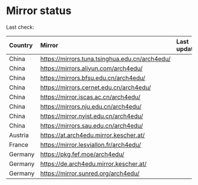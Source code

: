 <script src="./time.js"></script>
# Mirror status
Last check: <script type="text/javascript">localize(1704374567.3870878);</script>

|Country|Mirror|Last update|
|:------|:-----|:----------|
|China|https://mirrors.tuna.tsinghua.edu.cn/arch4edu/|<script type="text/javascript">localize(1704350062);</script>|
|China|https://mirrors.aliyun.com/arch4edu/|<script type="text/javascript">localize(1704350062);</script>|
|China|https://mirrors.bfsu.edu.cn/arch4edu/|<script type="text/javascript">localize(1704350062);</script>|
|China|https://mirrors.cernet.edu.cn/arch4edu/|<script type="text/javascript">localize(1704350062);</script>|
|China|https://mirror.iscas.ac.cn/arch4edu/|<script type="text/javascript">localize(1704350062);</script>|
|China|https://mirrors.nju.edu.cn/arch4edu/|<script type="text/javascript">localize(1704306622);</script>|
|China|https://mirror.nyist.edu.cn/arch4edu/|<script type="text/javascript">localize(1704350062);</script>|
|China|https://mirrors.sau.edu.cn/arch4edu/|<script type="text/javascript">localize(1704306622);</script>|
|Austria|https://at.arch4edu.mirror.kescher.at/|<script type="text/javascript">localize(1704350062);</script>|
|France|https://mirror.lesviallon.fr/arch4edu/|<script type="text/javascript">localize(1704350062);</script>|
|Germany|https://pkg.fef.moe/arch4edu/|<script type="text/javascript">localize(1704350062);</script>|
|Germany|https://de.arch4edu.mirror.kescher.at/|<script type="text/javascript">localize(1704350062);</script>|
|Germany|https://mirror.sunred.org/arch4edu/|<script type="text/javascript">localize(1704350062);</script>|

<script src="./tablefilter/tablefilter.js"></script>
<script src="./table.js"></script>